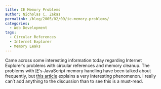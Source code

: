 ```yaml
---
title: IE Memory Problems
author: Nicholas C. Zakas
permalink: /blog/2005/02/09/ie-memory-problems/
categories:
  - Web Development
tags:
  - Circular References
  - Internet Explorer
  - Memory Leaks
---
```

Came across some interesting information today regarding Internet Explorer&#8217;s problems with circular references and memory cleanup. The problems with <acronym title="Internet Explorer">IE</acronym>&#8216;s JavaScript memory handling have been talked about frequently, but <a title="IE: where's my memory?" rel="external" href="http://www.bazon.net/mishoo/articles.epl?art_id=824">this article</a> explains a very interesting phenomenon. I really can&#8217;t add anything to the discussion than to see this is a must-read.
